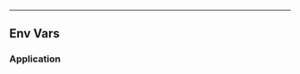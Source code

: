 <!-- Space: Projects -->
<!-- Parent: HelloTauri -->
<!-- Title: EnvVars HelloTauri -->
<!-- Label: HelloTauri -->
<!-- Label: Project -->
<!-- Label: EnvVars -->
<!-- Include: disclaimer.md -->
<!-- Include: ac:toc -->

---

## Env Vars

### Application
